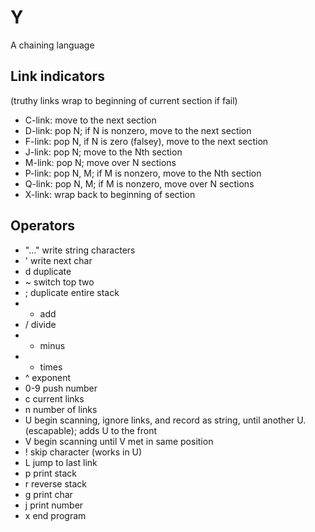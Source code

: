 # Y
A chaining language

## Link indicators
(truthy links wrap to beginning of current section if fail)

 * C-link: move to the next section
 * D-link: pop N; if N is nonzero, move to the next section
 * F-link: pop N, if N is zero (falsey), move to the next section
 * J-link: pop N; move to the Nth section
 * M-link: pop N; move over N sections
 * P-link: pop N, M; if M is nonzero, move to the Nth section
 * Q-link: pop N, M; if M is nonzero, move over N sections
 * X-link: wrap back to beginning of section

## Operators

 * "..." write string characters
 * ' write next char
 * d duplicate
 * ~ switch top two
 * ; duplicate entire stack
 * + add
 * / divide
 * - minus
 * * times
 * ^ exponent
 * 0-9 push number
 * c current links
 * n number of links
 * U begin scanning, ignore links, and record as string, until another U. (escapable); adds U to the front
 * V begin scanning until V met in same position
 * ! skip character (works in U)
 * L jump to last link
 * p print stack
 * r reverse stack
 * g print char
 * j print number
 * x end program
